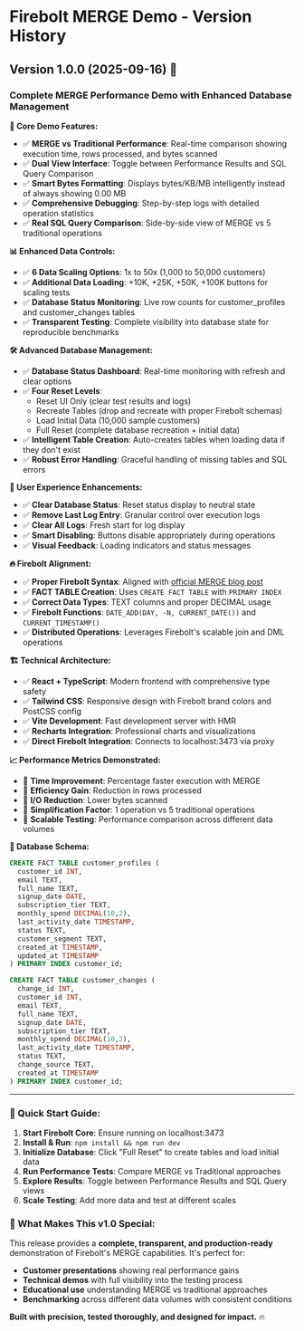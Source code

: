 # Firebolt MERGE Demo - Version History

## Version 1.0.0 (2025-09-16) 🎉

### Complete MERGE Performance Demo with Enhanced Database Management

**🎯 Core Demo Features:**
- ✅ **MERGE vs Traditional Performance**: Real-time comparison showing execution time, rows processed, and bytes scanned
- ✅ **Dual View Interface**: Toggle between Performance Results and SQL Query Comparison
- ✅ **Smart Bytes Formatting**: Displays bytes/KB/MB intelligently instead of always showing 0.00 MB
- ✅ **Comprehensive Debugging**: Step-by-step logs with detailed operation statistics
- ✅ **Real SQL Query Comparison**: Side-by-side view of MERGE vs 5 traditional operations

**📊 Enhanced Data Controls:**
- ✅ **6 Data Scaling Options**: 1x to 50x (1,000 to 50,000 customers)
- ✅ **Additional Data Loading**: +10K, +25K, +50K, +100K buttons for scaling tests
- ✅ **Database Status Monitoring**: Live row counts for customer_profiles and customer_changes tables
- ✅ **Transparent Testing**: Complete visibility into database state for reproducible benchmarks

**🛠️ Advanced Database Management:**
- ✅ **Database Status Dashboard**: Real-time monitoring with refresh and clear options
- ✅ **Four Reset Levels**: 
  - Reset UI Only (clear test results and logs)
  - Recreate Tables (drop and recreate with proper Firebolt schemas)
  - Load Initial Data (10,000 sample customers)
  - Full Reset (complete database recreation + initial data)
- ✅ **Intelligent Table Creation**: Auto-creates tables when loading data if they don't exist
- ✅ **Robust Error Handling**: Graceful handling of missing tables and SQL errors

**🧹 User Experience Enhancements:**
- ✅ **Clear Database Status**: Reset status display to neutral state
- ✅ **Remove Last Log Entry**: Granular control over execution logs
- ✅ **Clear All Logs**: Fresh start for log display
- ✅ **Smart Disabling**: Buttons disable appropriately during operations
- ✅ **Visual Feedback**: Loading indicators and status messages

**🔥 Firebolt Alignment:**
- ✅ **Proper Firebolt Syntax**: Aligned with [official MERGE blog post](https://www.firebolt.io/blog/implementing-firebolt-merge-statement)
- ✅ **FACT TABLE Creation**: Uses `CREATE FACT TABLE` with `PRIMARY INDEX`
- ✅ **Correct Data Types**: TEXT columns and proper DECIMAL usage
- ✅ **Firebolt Functions**: `DATE_ADD(DAY, -N, CURRENT_DATE())` and `CURRENT_TIMESTAMP()`
- ✅ **Distributed Operations**: Leverages Firebolt's scalable join and DML operations

**🏗️ Technical Architecture:**
- ✅ **React + TypeScript**: Modern frontend with comprehensive type safety
- ✅ **Tailwind CSS**: Responsive design with Firebolt brand colors and PostCSS config
- ✅ **Vite Development**: Fast development server with HMR
- ✅ **Recharts Integration**: Professional charts and visualizations
- ✅ **Direct Firebolt Integration**: Connects to localhost:3473 via proxy

**📈 Performance Metrics Demonstrated:**
- 🚀 **Time Improvement**: Percentage faster execution with MERGE
- 🚀 **Efficiency Gain**: Reduction in rows processed
- 🚀 **I/O Reduction**: Lower bytes scanned
- 🚀 **Simplification Factor**: 1 operation vs 5 traditional operations
- 🚀 **Scalable Testing**: Performance comparison across different data volumes

**🔧 Database Schema:**
```sql
CREATE FACT TABLE customer_profiles (
  customer_id INT,
  email TEXT,
  full_name TEXT,
  signup_date DATE,
  subscription_tier TEXT,
  monthly_spend DECIMAL(10,2),
  last_activity_date TIMESTAMP,
  status TEXT,
  customer_segment TEXT,
  created_at TIMESTAMP,
  updated_at TIMESTAMP
) PRIMARY INDEX customer_id;

CREATE FACT TABLE customer_changes (
  change_id INT,
  customer_id INT,
  email TEXT,
  full_name TEXT,
  signup_date DATE,
  subscription_tier TEXT,
  monthly_spend DECIMAL(10,2),
  last_activity_date TIMESTAMP,
  status TEXT,
  change_source TEXT,
  created_at TIMESTAMP
) PRIMARY INDEX customer_id;
```

---

### 🚀 Quick Start Guide:

1. **Start Firebolt Core**: Ensure running on localhost:3473
2. **Install & Run**: `npm install && npm run dev`
3. **Initialize Database**: Click "Full Reset" to create tables and load initial data
4. **Run Performance Tests**: Compare MERGE vs Traditional approaches
5. **Explore Results**: Toggle between Performance Results and SQL Query views
6. **Scale Testing**: Add more data and test at different scales

### 🎯 What Makes This v1.0 Special:

This release provides a **complete, transparent, and production-ready** demonstration of Firebolt's MERGE capabilities. It's perfect for:
- **Customer presentations** showing real performance gains
- **Technical demos** with full visibility into the testing process  
- **Educational use** understanding MERGE vs traditional approaches
- **Benchmarking** across different data volumes with consistent conditions

**Built with precision, tested thoroughly, and designed for impact.** 🔥